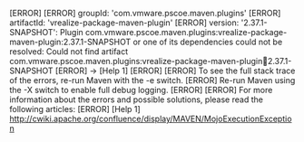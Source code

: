 [ERROR] 
[ERROR] groupId: 'com.vmware.pscoe.maven.plugins'
[ERROR] artifactId: 'vrealize-package-maven-plugin'
[ERROR] version: '2.37.1-SNAPSHOT': Plugin com.vmware.pscoe.maven.plugins:vrealize-package-maven-plugin:2.37.1-SNAPSHOT or one of its dependencies could not be resolved: Could not find artifact com.vmware.pscoe.maven.plugins:vrealize-package-maven-plugin:jar:2.37.1-SNAPSHOT
[ERROR] -> [Help 1]
[ERROR] 
[ERROR] To see the full stack trace of the errors, re-run Maven with the -e switch.
[ERROR] Re-run Maven using the -X switch to enable full debug logging.
[ERROR] 
[ERROR] For more information about the errors and possible solutions, please read the following articles:
[ERROR] [Help 1] http://cwiki.apache.org/confluence/display/MAVEN/MojoExecutionException
